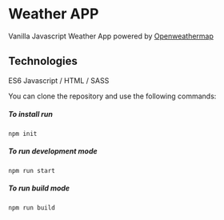 # Weather APP
Vanilla Javascript Weather App powered by [Openweathermap](https://openweathermap.org/api)

## Technologies
ES6 Javascript / HTML / SASS

You can clone the repository and use the following commands:


##### To install run
```shell
npm init
```

##### To run development mode
```shell
npm run start
```

##### To run build mode
```shell
npm run build
```
